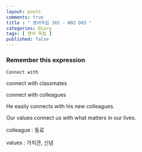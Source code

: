 ```yaml
---
layout: posts
comments: true
title : " 영어독립 365 - W02 D03 "
categories: Diary
tags: [ 영어 독립 ]
published: false
---
```


### Remember this expression

```
Connect with
```

connect with classmates

connect with colleagues

He easily connects with his new colleagues.

Our values connect us with what matters in our lives.

colleague
 : 동료

values
 : 가치관, 신념